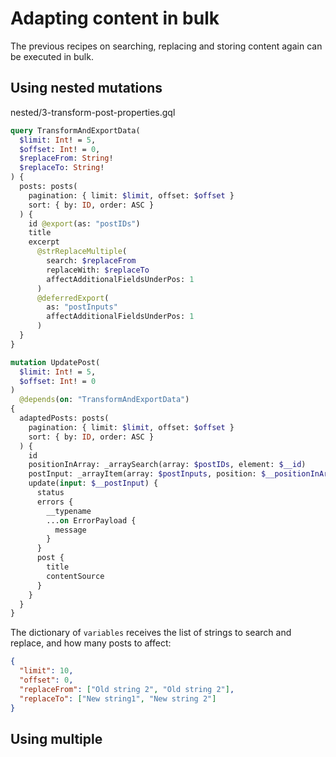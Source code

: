 # Adapting content in bulk

The previous recipes on searching, replacing and storing content again can be executed in bulk.

## Using nested mutations


nested/3-transform-post-properties.gql

```graphql
query TransformAndExportData(
  $limit: Int! = 5,
  $offset: Int! = 0,
  $replaceFrom: String!
  $replaceTo: String!
) {
  posts: posts(
    pagination: { limit: $limit, offset: $offset }
    sort: { by: ID, order: ASC }
  ) {
    id @export(as: "postIDs")
    title
    excerpt
      @strReplaceMultiple(
        search: $replaceFrom
        replaceWith: $replaceTo
        affectAdditionalFieldsUnderPos: 1
      )
      @deferredExport(
        as: "postInputs"
        affectAdditionalFieldsUnderPos: 1
      )
  }
}

mutation UpdatePost(
  $limit: Int! = 5,
  $offset: Int! = 0
)
  @depends(on: "TransformAndExportData")
{
  adaptedPosts: posts(
    pagination: { limit: $limit, offset: $offset }
    sort: { by: ID, order: ASC }
  ) {
    id
    positionInArray: _arraySearch(array: $postIDs, element: $__id)
    postInput: _arrayItem(array: $postInputs, position: $__positionInArray)
    update(input: $__postInput) {
      status
      errors {
        __typename
        ...on ErrorPayload {
          message
        }
      }
      post {
        title
        contentSource
      }
    }
  }
}
```

The dictionary of `variables` receives the list of strings to search and replace, and how many posts to affect:

```json
{
  "limit": 10,
  "offset": 0,
  "replaceFrom": ["Old string 2", "Old string 2"],
  "replaceTo": ["New string1", "New string 2"]
}
```


## Using multiple 
